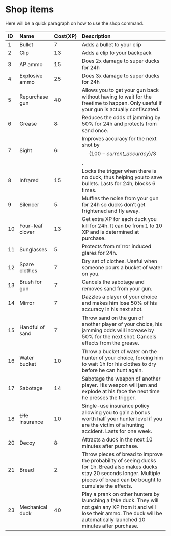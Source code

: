 # Shop items

Here will be a quick paragraph on how to use the shop command.

| ID | Name | Cost\(XP\) | Description |
| :--- | :--- | :--- | :--- |
| 1 | Bullet | 7 | Adds a bullet to your clip |
| 2 | Clip | 13 | Adds a clip to your backpack |
| 3 | AP ammo | 15 | Does 2x damage to super ducks for 24h |
| 4 | Explosive ammo | 25 | Does 3x damage to super ducks for 24h |
| 5 | Repurchase gun | 40 | Allows you to get your gun back without having to wait for the freetime to happen. Only useful if your gun is actually confiscated. |
| 6 | Grease | 8 | Reduces the odds of jamming by 50% for 24h and protects from sand once. |
| 7 | Sight | 6 | Improves accuracy for the next shot by $$(100- current\_accuracy)/3$$. |
| 8 | Infrared | 15 | Locks the trigger when there is no duck, thus helping you to save bullets. Lasts for 24h, blocks 6 times. |
| 9 | Silencer | 5 | Muffles the noise from your gun for 24h so ducks don’t get frightened and fly away. |
| 10 | Four-leaf clover | 13 | Get extra XP for each duck you kill for 24h. It can be from 1 to 10 XP and is determined at purchase. |
| 11 | Sunglasses | 5 | Protects from mirror induced glares for 24h. |
| 12 | Spare clothes | 7 | Dry set of clothes. Useful when someone pours a bucket of water on you. |
| 13 | Brush for gun | 7 | Cancels the sabotage and removes sand from your gun. |
| 14 | Mirror | 7 | Dazzles a player of your choice and makes him lose 50% of his accuracy in his next shot. |
| 15 | Handful of sand | 7 | Throw sand on the gun of another player of your choice, his jamming odds will increase by 50% for the next shot. Cancels effects from the grease. |
| 16 | Water bucket | 10 | Throw a bucket of water on the hunter of your choice, forcing him to wait 1h for his clothes to dry before he can hunt again. |
| 17 | Sabotage | 14 | Sabotage the weapon of another player. His weapon will jam and explode at his face the next time he presses the trigger. |
| 18 | ~~Life insurance~~ | 10 | Single-use insurance policy allowing you to gain a bonus worth half your hunter level if you are the victim of a hunting accident. Lasts for one week. |
| 20 | Decoy | 8 | Attracts a duck in the next 10 minutes after purchase. |
| 21 | Bread | 2 | Throw pieces of bread to improve the probability of seeing ducks for 1h. Bread also makes ducks stay 20 seconds longer. Multiple pieces of bread can be bought to cumulate the effects. |
| 23 | Mechanical duck | 40 | Play a prank on other hunters by launching a fake duck. They will not gain any XP from it and will lose their ammo. The duck will be automatically launched 10 minutes after purchase. |

